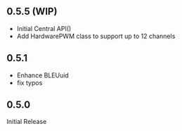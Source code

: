 ## 0.5.5 (WIP)

- Initial Central API()
- Add HardwarePWM class to support up to 12 channels

## 0.5.1

- Enhance BLEUuid
- fix typos

## 0.5.0

Initial Release
